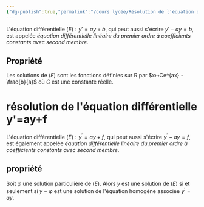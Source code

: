 ```yaml
---
{"dg-publish":true,"permalink":"/cours lycée/Résolution de l'équation différentielle y ′ =ay+b avec a différent de 0/"}
---
```


L'équation différentielle $(E):y′=ay+b$, qui peut aussi s'écrire $y′−ay=b$, est appelée *équation différentielle linéaire du premier ordre à coefficients constants avec second membre*.
## Propriété
Les solutions de $(E)$ sont les fonctions définies sur R par $x↦Ce^{ax} -\frac{b}{a}$ où $C$ est une constante réelle.
# résolution de l'équation différentielle y'=ay+f
L'équation différentielle $(E) : y^{'}=ay+f$, qui peut aussi s'écrire $y^{'}-ay=f$, est également appelée *équation différentielle linéaire du premier ordre à coefficients constants avec second membre*.
## propriété
Soit $φ$ une solution particulière de $(E)$.
Alors $y$ est une solution de $(E)$ si et seulement si $y-φ$ est une solution de l'équation homogène associée $y^{'}=ay$.
